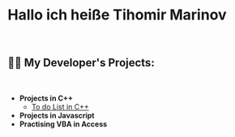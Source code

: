 <h1>Hallo ich heiße Tihomir Marinov</h1> <br>


<h2>👨‍💻 My Developer's Projects:</h2>  <br>

- <b>Projects in C++</b>   <br>
  - [To do List in C++](https://github.com/TihomirMarinov21/TihomirMarinov21/blob/main/toDoList.cpp)
- <b>Projects in Javascript</b> <br>
- <b>Practising VBA in Access</b> <br>

